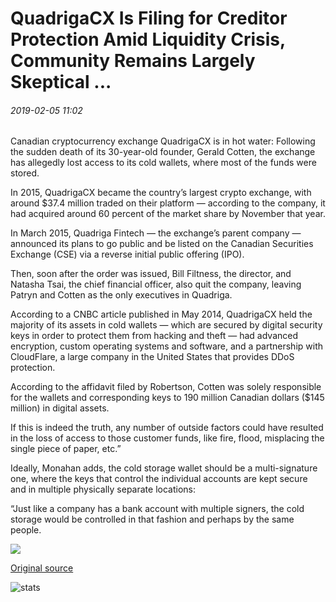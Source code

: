 # QuadrigaCX Is Filing for Creditor Protection Amid Liquidity Crisis, Community Remains Largely Skeptical ...

###### 2019-02-05 11:02

Canadian cryptocurrency exchange QuadrigaCX is in hot water: Following the sudden death of its 30-year-old founder, Gerald Cotten, the exchange has allegedly lost access to its cold wallets, where most of the funds were stored.

In 2015, QuadrigaCX became the country’s largest crypto exchange, with around $37.4 million traded on their platform — according to the company, it had acquired around 60 percent of the market share by November that year.

In March 2015, Quadriga Fintech — the exchange’s parent company — announced its plans to go public and be listed on the Canadian Securities Exchange (CSE) via a reverse initial public offering (IPO).

Then, soon after the order was issued, Bill Filtness, the director, and Natasha Tsai, the chief financial officer, also quit the company, leaving Patryn and Cotten as the only executives in Quadriga.

According to a CNBC article published in May 2014, QuadrigaCX held the majority of its assets in cold wallets — which are secured by digital security keys in order to protect them from hacking and theft — had advanced encryption, custom operating systems and software, and a partnership with CloudFlare, a large company in the United States that provides DDoS protection.

According to the affidavit filed by Robertson, Cotten was solely responsible for the wallets and corresponding keys to 190 million Canadian dollars ($145 million) in digital assets.

If this is indeed the truth, any number of outside factors could have resulted in the loss of access to those customer funds, like fire, flood, misplacing the single piece of paper, etc.”

Ideally, Monahan adds, the cold storage wallet should be a multi-signature one, where the keys that control the individual accounts are kept secure and in multiple physically separate locations:

“Just like a company has a bank account with multiple signers, the cold storage would be controlled in that fashion and perhaps by the same people.

![](https://s3.cointelegraph.com/storage/uploads/view/13378bcf8b70c588f7b5dc79ed6db662.png)

[Original source](https://cointelegraph.com/news/quadrigacx-is-filing-for-creditor-protection-amid-liquidity-crisis-community-remains-largely-skeptical)

![stats](https://c.statcounter.com/11760860/0/a89fa40b/1/ "stats")